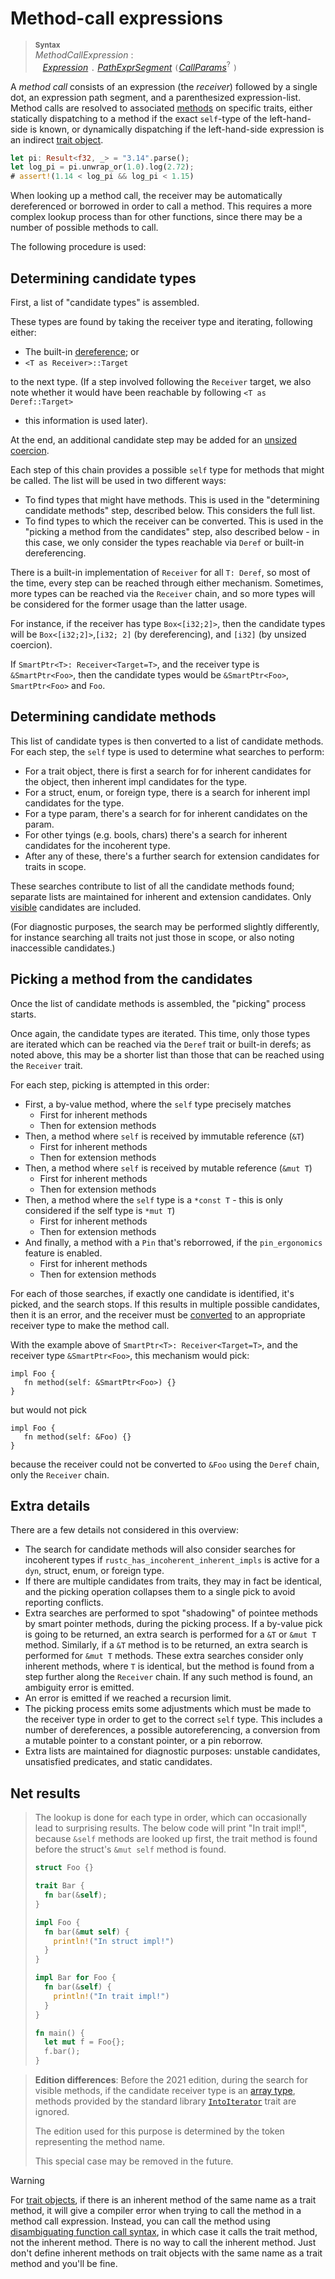# Method-call expressions

> **<sup>Syntax</sup>**\
> _MethodCallExpression_ :\
> &nbsp;&nbsp; [_Expression_] `.` [_PathExprSegment_] `(`[_CallParams_]<sup>?</sup> `)`

A _method call_ consists of an expression (the *receiver*) followed by a single dot, an expression path segment, and a parenthesized expression-list.
Method calls are resolved to associated [methods] on specific traits, either statically dispatching to a method if the exact `self`-type of the left-hand-side is known, or dynamically dispatching if the left-hand-side expression is an indirect [trait object](../types/trait-object.md).

```rust
let pi: Result<f32, _> = "3.14".parse();
let log_pi = pi.unwrap_or(1.0).log(2.72);
# assert!(1.14 < log_pi && log_pi < 1.15)
```

When looking up a method call, the receiver may be automatically dereferenced or borrowed in order to call a method.
This requires a more complex lookup process than for other functions, since there may be a number of possible methods to call.

The following procedure is used:

## Determining candidate types

First, a list of "candidate types" is assembled.

These types are found by taking the receiver type and iterating, following either:

* The built-in [dereference]; or
* `<T as Receiver>::Target`

to the next type. (If a step involved following the `Receiver` target, we also
note whether it would have been reachable by following `<T as Deref::Target>`
- this information is used later).

At the end, an additional candidate step may be added for
an [unsized coercion].

Each step of this chain provides a possible `self` type for methods that
might be called. The list will be used in two different ways:

* To find types that might have methods. This is used in the
  "determining candidate methods" step, described below. This considers
  the full list.
* To find types to which the receiver can be converted. This is used in the
  "picking a method from the candidates" step, also described below - in this
  case, we only consider the types reachable via `Deref` or built-in
  dereferencing.

There is a built-in implementation of `Receiver` for all `T: Deref`, so
most of the time, every step can be reached through either mechanism.
Sometimes, more types can be reached via the `Receiver` chain, and so
more types will be considered for the former usage than the latter usage.

For instance, if the receiver has type `Box<[i32;2]>`, then the candidate types
will be `Box<[i32;2]>`,`[i32; 2]` (by dereferencing), and `[i32]` (by unsized
coercion).

If `SmartPtr<T>: Receiver<Target=T>`, and the receiver type is `&SmartPtr<Foo>`,
then the candidate types would be `&SmartPtr<Foo>`, `SmartPtr<Foo>` and `Foo`.

## Determining candidate methods

This list of candidate types is then converted to a list of candidate methods.
For each step, the `self` type is used to determine what searches to perform:

* For a trait object, there is first a search for for inherent candidates for
  the object, then inherent impl candidates for the type.
* For a struct, enum, or foreign type, there is a search for inherent
  impl candidates for the type.
* For a type param, there's a search for for inherent candidates on the param.
* For other tyings (e.g. bools, chars) there's a search for inherent candidates
  for the incoherent type.
* After any of these, there's a further search for extension candidates for
  traits in scope.

These searches contribute to list of all the candidate methods found;
separate lists are maintained for inherent and extension candidates. Only
[visible] candidates are included.

(For diagnostic purposes, the search may be performed slightly differently, for
instance searching all traits not just those in scope, or also noting
inaccessible candidates.)

## Picking a method from the candidates

Once the list of candidate methods is assembled, the "picking" process
starts.

Once again, the candidate types are iterated. This time, only those types
are iterated which can be reached via the `Deref` trait or built-in derefs;
as noted above, this may be a shorter list than those that can be reached
using the `Receiver` trait.

For each step, picking is attempted in this order:

* First, a by-value method, where the `self` type precisely matches
  * First for inherent methods
  * Then for extension methods
* Then, a method where `self` is received by immutable reference (`&T`)
  * First for inherent methods
  * Then for extension methods
* Then, a method where `self` is received by mutable reference (`&mut T`)
  * First for inherent methods
  * Then for extension methods
* Then, a method where the `self` type is a `*const T` - this is only considered
  if the self type is `*mut T`)
  * First for inherent methods
  * Then for extension methods
* And finally, a method with a `Pin` that's reborrowed, if the `pin_ergonomics`
  feature is enabled.
  * First for inherent methods
  * Then for extension methods

For each of those searches, if exactly one candidate is identified,
it's picked, and the search stops. If this results in multiple possible candidates,
then it is an error, and the receiver must be [converted][disambiguate call]
to an appropriate receiver type to make the method call.

With the example above of `SmartPtr<T>: Receiver<Target=T>`, and the receiver
type `&SmartPtr<Foo>`, this mechanism would pick:

```rust,ignore
impl Foo {
   fn method(self: &SmartPtr<Foo>) {}
}
```

but would not pick

```rust,ignore
impl Foo {
   fn method(self: &Foo) {}
}
```

because the receiver could not be converted to `&Foo` using the `Deref` chain,
only the `Receiver` chain.

## Extra details

There are a few details not considered in this overview:

* The search for candidate methods will also consider searches for
  incoherent types if `rustc_has_incoherent_inherent_impls` is active for
  a `dyn`, struct, enum, or foreign type.
* If there are multiple candidates from traits, they may in fact be
  identical, and the picking operation collapses them to a single pick to avoid
  reporting conflicts.
* Extra searches are performed to spot "shadowing" of pointee methods
  by smart pointer methods, during the picking process. If a by-value pick
  is going to be returned, an extra search is performed for a `&T` or
  `&mut T` method. Similarly, if a `&T` method is to be returned, an extra
  search is performed for `&mut T` methods. These extra searches consider
  only inherent methods, where `T` is identical, but the method is
  found from a step further along the `Receiver` chain. If any such method
  is found, an ambiguity error is emitted.
* An error is emitted if we reached a recursion limit.
* The picking process emits some adjustments which must be made to the
  receiver type in order to get to the correct `self` type. This includes
  a number of dereferences, a possible autoreferencing, a conversion from
  a mutable pointer to a constant pointer, or a pin reborrow.
* Extra lists are maintained for diagnostic purposes:
  unstable candidates, unsatisfied predicates, and static candidates.

## Net results

> The lookup is done for each type in order, which can occasionally lead to surprising results.
> The below code will print "In trait impl!", because `&self` methods are looked up first, the trait method is found before the struct's `&mut self` method is found.
>
> ```rust
> struct Foo {}
>
> trait Bar {
>   fn bar(&self);
> }
>
> impl Foo {
>   fn bar(&mut self) {
>     println!("In struct impl!")
>   }
> }
>
> impl Bar for Foo {
>   fn bar(&self) {
>     println!("In trait impl!")
>   }
> }
>
> fn main() {
>   let mut f = Foo{};
>   f.bar();
> }
> ```

> **Edition differences**: Before the 2021 edition, during the search for visible methods, if the candidate receiver type is an [array type], methods provided by the standard library [`IntoIterator`] trait are ignored.
>
> The edition used for this purpose is determined by the token representing the method name.
>
> This special case may be removed in the future.


> [!WARNING]
> For [trait objects], if there is an inherent method of the same name as a trait method, it will give a compiler error when trying to call the method in a method call expression.
> Instead, you can call the method using [disambiguating function call syntax], in which case it calls the trait method, not the inherent method.
> There is no way to call the inherent method.
> Just don't define inherent methods on trait objects with the same name as a trait method and you'll be fine.

[_CallParams_]: call-expr.md
[_Expression_]: ../expressions.md
[_PathExprSegment_]: ../paths.md#paths-in-expressions
[visible]: ../visibility-and-privacy.md
[array type]: ../types/array.md
[trait objects]: ../types/trait-object.md
[disambiguate call]: call-expr.md#disambiguating-function-calls
[disambiguating function call syntax]: call-expr.md#disambiguating-function-calls
[dereference]: operator-expr.md#the-dereference-operator
[methods]: ../items/associated-items.md#methods
[unsized coercion]: ../type-coercions.md#unsized-coercions
[`IntoIterator`]: std::iter::IntoIterator

